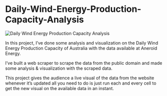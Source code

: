 # Daily-Wind-Energy-Production-Capacity-Analysis
![Daily Wind Energy Production Capacity Analysis](https://user-images.githubusercontent.com/38619289/138551086-eb23ce60-b419-4fc4-a2b7-584fc51aa4fe.png)

In this project, I’ve done some analysis and visualization on the Daily Wind Energy Production Capacity of Australia with the data available at Aneroid Energy.

I’ve built a web scraper to scrape the data from the public domain and made some analysis & visualization with the scraped data.

This project gives the audience a live visual of the data from the website whenever it’s updated all you need to do is just run each and every cell to get the new visual on the available data in an instant.
